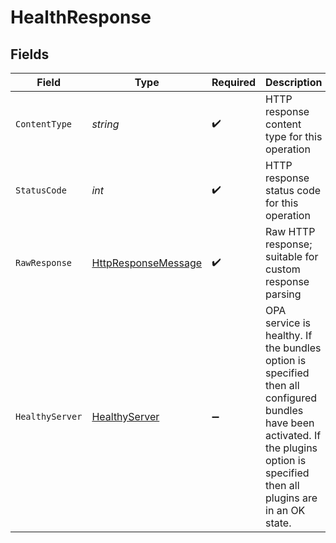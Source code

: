 # HealthResponse


## Fields

| Field                                                                                                                                                                               | Type                                                                                                                                                                                | Required                                                                                                                                                                            | Description                                                                                                                                                                         |
| ----------------------------------------------------------------------------------------------------------------------------------------------------------------------------------- | ----------------------------------------------------------------------------------------------------------------------------------------------------------------------------------- | ----------------------------------------------------------------------------------------------------------------------------------------------------------------------------------- | ----------------------------------------------------------------------------------------------------------------------------------------------------------------------------------- |
| `ContentType`                                                                                                                                                                       | *string*                                                                                                                                                                            | :heavy_check_mark:                                                                                                                                                                  | HTTP response content type for this operation                                                                                                                                       |
| `StatusCode`                                                                                                                                                                        | *int*                                                                                                                                                                               | :heavy_check_mark:                                                                                                                                                                  | HTTP response status code for this operation                                                                                                                                        |
| `RawResponse`                                                                                                                                                                       | [HttpResponseMessage](https://learn.microsoft.com/en-us/dotnet/api/system.net.http.httpresponsemessage?view=net-5.0)                                                                | :heavy_check_mark:                                                                                                                                                                  | Raw HTTP response; suitable for custom response parsing                                                                                                                             |
| `HealthyServer`                                                                                                                                                                     | [HealthyServer](../../Models/Components/HealthyServer.md)                                                                                                                           | :heavy_minus_sign:                                                                                                                                                                  | OPA service is healthy. If the bundles option is specified then all configured bundles have been activated. If the plugins option is specified then all plugins are in an OK state. |